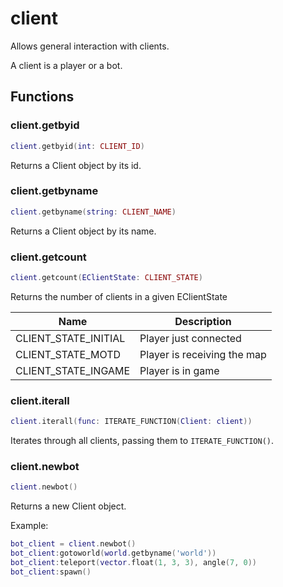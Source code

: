 # client
Allows general interaction with clients.

A client is a player or a bot.

## Functions 

### client.getbyid

```lua 
client.getbyid(int: CLIENT_ID)
```

Returns a Client object by its id.

### client.getbyname

```lua 
client.getbyname(string: CLIENT_NAME)
```

Returns a Client object by its name.

### client.getcount

```lua
client.getcount(EClientState: CLIENT_STATE)
```

Returns the number of clients in a given EClientState

| Name                  | Description                   |
|-----------------------|-------------------------------|
| CLIENT_STATE_INITIAL  | Player just connected         |
| CLIENT_STATE_MOTD     | Player is receiving the map   |
| CLIENT_STATE_INGAME   | Player is in game             |

### client.iterall

```lua
client.iterall(func: ITERATE_FUNCTION(Client: client))
```

Iterates through all clients, passing them to ``ITERATE_FUNCTION()``. 

### client.newbot

```lua
client.newbot()
```

Returns a new Client object.

Example:

```lua
bot_client = client.newbot()
bot_client:gotoworld(world.getbyname('world'))
bot_client:teleport(vector.float(1, 3, 3), angle(7, 0))
bot_client:spawn()
```